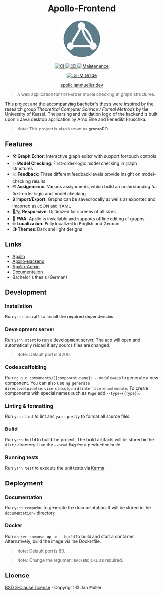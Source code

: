 <h1 align="center">Apollo-Frontend</h1>

<p align="center">
  <img src="https://raw.githubusercontent.com/DerYeger/apollo-frontend/master/src/assets/icons/android-chrome-512x512.png" alt="Logo" width="128" height="128">
</p>

<p align="center">
  <a href="https://github.com/DerYeger/apollo-frontend/actions/workflows/ci.yml">
    <img alt="CI" src="https://github.com/DerYeger/apollo-frontend/actions/workflows/ci.yml/badge.svg?event=push">
  </a>
  <a href="https://github.com/DerYeger/apollo-frontend/actions/workflows/cd.yml">
    <img alt="CD" src="https://github.com/DerYeger/apollo-frontend/actions/workflows/cd.yml/badge.svg">
  </a>
  <a href="https://github.com/DerYeger/apollo-frontend/actions/workflows/maintenance.yml">
    <img alt="Maintenance" src="https://github.com/DerYeger/apollo-frontend/actions/workflows/maintenance.yml/badge.svg">
  </a>
</p>

<p align="center">
  <a href="https://lgtm.com/projects/g/DerYeger/apollo-frontend">
    <img alt="LGTM Grade" src="https://img.shields.io/lgtm/grade/javascript/github/DerYeger/apollo-frontend?logo=lgtm">
  </a>
</p>

<p align="center">
   <a href="https://apollo.janmueller.dev/">
    apollo.janmueller.dev
  </a>
</p>

> A web application for first-order model checking in graph structures.

This project and the accompanying bachelor's thesis were inspired by the research group *Theoretical Computer Science / Formal Methods* by the University of Kassel.
The parsing and validation logic of the backend is built upon a Java desktop application by Arno Ehle and Benedikt Hruschka.

> Note: This project is also known as **gramoFO**.

## Features

- 🛠 **Graph Editor**: Interactive graph editor with support for touch controls
- ✨ **Model Checking**: First-order-logic model checking in graph structures
- 💹 **Feedback**: Three different feedback levels provide insight on model-checking results
- ☑️ **Assignments**: Various assignments, which build an understanding for first-order logic and model checking
- 🔒 **Import/Export**: Graphs can be saved locally as wells as exported and imported as JSON and YAML
- 📱/💻 **Responsive**: Optimized for screens of all sizes
- 📶 **PWA**: Apollo is installable and supports offline editing of graphs
- 🌐 **Localization**: Fully localized in English and German
- 🌗 **Themes**: Dark and light designs

## Links

- [Apollo](https://github.com/DerYeger/apollo)
- [Apollo-Backend](https://github.com/DerYeger/apollo-backend)
- [Apollo-Admin](https://github.com/DerYeger/apollo-admin)
- [Documentation](https://apollo-frontend.yeger.eu/)
- [Bachelor's thesis (German)](https://jan-mueller.at/documents/bachelor-thesis)

## Development

### Installation

Run `yarn install` to install the required dependencies.

### Development server

Run `yarn start` to run a development server. The app will open and automatically reload if any source files are changed.
>Note: Default port is 4200.

### Code scaffolding

Run `ng g c components/{{component-name}} --module=app` to generate a new component. You can also use `ng generate directive|pipe|service|class|guard|interface|enum|module`. To create components with special names such as `Page` add `--type={{type}}`.

### Linting & formatting

Run `yarn lint` to lint and `yarn pretty` to format all source files.

### Build

Run `yarn build` to build the project. The build artifacts will be stored in the `dist/` directory. Use the `--prod` flag for a production build.

### Running tests

Run `yarn test` to execute the unit tests via [Karma](https://karma-runner.github.io).

## Deployment

### Documentation

Run `yarn compodoc` to generate the documentation. It will be stored in the `documentation/` directory.

### Docker

Run `docker-compose up -d --build` to build and start a container. Alternatively, build the image via the Dockerfile.
>Note: Default port is 80.

>Note: Change the argument `BACKEND_URL` as required.

## License

[BSD 3-Clause License](./LICENSE) - Copyright &copy; Jan Müller


